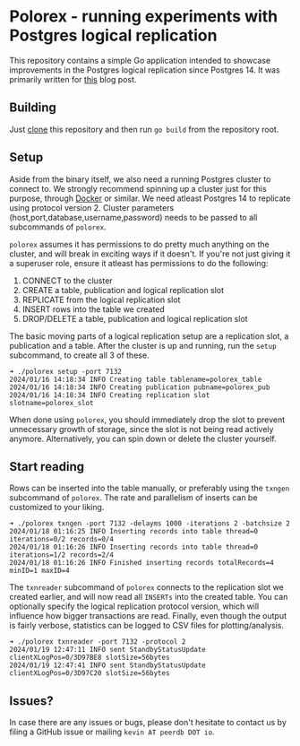 # Polorex - running experiments with Postgres logical replication
This repository contains a simple Go application intended to showcase improvements in the Postgres logical replication since Postgres 14. It was primarily written for [this]() blog post.

## Building
Just [clone](https://docs.github.com/en/repositories/creating-and-managing-repositories/cloning-a-repository) this repository and then run `go build` from the repository root.

## Setup
Aside from the binary itself, we also need a running Postgres cluster to connect to. We strongly recommend spinning up a cluster just for this purpose, through [Docker](https://hub.docker.com/_/postgres) or similar. We need atleast Postgres 14 to replicate using protocol version 2. Cluster parameters (host,port,database,username,password) needs to be passed to all subcommands of `polorex`. 

`polorex` assumes it has permissions to do pretty much anything on the cluster, and will break in exciting ways if it doesn't. If you're not just giving it a superuser role, ensure it atleast has permissions to do the following:

1) CONNECT to the cluster
2) CREATE a table, publication and logical replication slot
3) REPLICATE from the logical replication slot
4) INSERT rows into the table we created
5) DROP/DELETE a table, publication and logical replication slot

The basic moving parts of a logical replication setup are a replication slot, a publication and a table. After the cluster is up and running, run the `setup` subcommand, to create all 3 of these.

```
➜ ./polorex setup -port 7132
2024/01/16 14:18:34 INFO Creating table tablename=polorex_table
2024/01/16 14:18:34 INFO Creating publication pubname=polorex_pub
2024/01/16 14:18:34 INFO Creating replication slot slotname=polorex_slot
```

When done using `polorex`, you should immediately drop the slot to prevent unnecessary growth of storage, since the slot is not being read actively anymore. Alternatively, you can spin down or delete the cluster yourself.

## Start reading
Rows can be inserted into the table manually, or preferably using the `txngen` subcommand of `polorex`. The rate and parallelism of inserts can be customized to your liking.

```
➜ ./polorex txngen -port 7132 -delayms 1000 -iterations 2 -batchsize 2
2024/01/18 01:16:25 INFO Inserting records into table thread=0 iterations=0/2 records=0/4
2024/01/18 01:16:26 INFO Inserting records into table thread=0 iterations=1/2 records=2/4
2024/01/18 01:16:26 INFO Finished inserting records totalRecords=4 minID=1 maxID=4
```

The `txnreader` subcommand of `polorex` connects to the replication slot we created earlier, and will now read all `INSERTs` into the created table. You can optionally specify the logical replication protocol version, which will influence how bigger transactions are read. Finally, even though the output is fairly verbose, statistics can be logged to CSV files for plotting/analysis.

```
➜ ./polorex txnreader -port 7132 -protocol 2
2024/01/19 12:47:11 INFO sent StandbyStatusUpdate clientXLogPos=0/3D97BE8 slotSize=56bytes
2024/01/19 12:47:41 INFO sent StandbyStatusUpdate clientXLogPos=0/3D97C20 slotSize=56bytes
```

## Issues?
In case there are any issues or bugs, please don't hesitate to contact us by filing a GitHub issue or mailing `kevin AT peerdb DOT io`.
